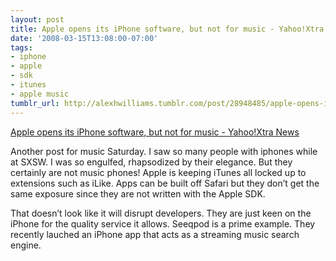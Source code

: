 ```yaml
---
layout: post
title: Apple opens its iPhone software, but not for music - Yahoo!Xtra News
date: '2008-03-15T13:08:00-07:00'
tags:
- iphone
- apple
- sdk
- itunes
- apple music
tumblr_url: http://alexhwilliams.tumblr.com/post/28948485/apple-opens-its-iphone-software-but-not-for-music
---
```

<a href="http://nz.entertainment.yahoo.com/080315/5/4gub.html">Apple opens its iPhone software, but not for music - Yahoo!Xtra News</a><br/><p>Another post for music Saturday. I saw so many people with iphones while at SXSW. I was so engulfed, rhapsodized by their elegance. But they certainly are not music phones! Apple is keeping iTunes all locked up to extensions such as iLike. Apps can be built off Safari but they don&#8217;t get the same exposure since they are not written with the Apple SDK.</p><p>That doesn&#8217;t look like it will disrupt developers. They are just keen on the iPhone for the quality service it allows. Seeqpod is a prime example. They recently lauched an iPhone app that acts as a streaming music search engine.</p>
